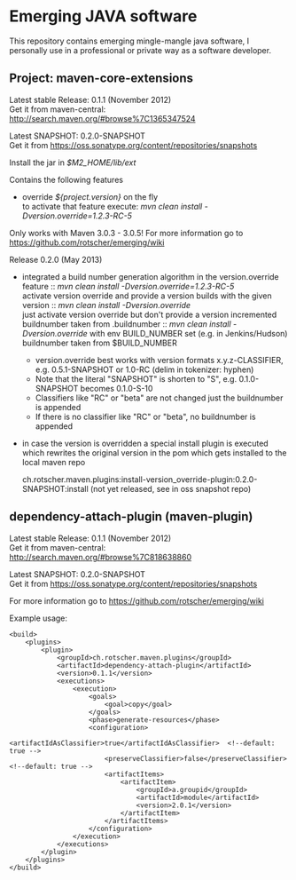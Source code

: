 Emerging JAVA software
======================

This repository contains emerging mingle-mangle java software, I personally use in a professional or private way as a software developer.

Project: maven-core-extensions
------------------------------

Latest stable Release: 0.1.1 (November 2012)  
Get it from maven-central: http://search.maven.org/#browse%7C1365347524

Latest SNAPSHOT: 0.2.0-SNAPSHOT  
Get it from https://oss.sonatype.org/content/repositories/snapshots

Install the jar in _$M2_HOME/lib/ext_

Contains the following features
* override _${project.version}_ on the fly  
    to activate that feature execute: _mvn clean install -Dversion.override=1.2.3-RC-5_

Only works with Maven 3.0.3 - 3.0.5!
For more information go to https://github.com/rotscher/emerging/wiki

Release 0.2.0 (May 2013)
- integrated a build number generation algorithm in the version.override feature
  :: _mvn clean install -Dversion.override=1.2.3-RC-5_                    
         activate version override and provide a version                  builds with the given version 
  :: _mvn clean install -Dversion.override_                               
         just activate version override but don't provide a version       incremented buildnumber taken from .buildnumber
  :: _mvn clean install -Dversion.override_ 
         with env BUILD_NUMBER set (e.g. in Jenkins/Hudson)               buildnumber taken from $BUILD_NUMBER
  
  * version.override best works with version formats x.y.z-CLASSIFIER, e.g. 0.5.1-SNAPSHOT or 1.0-RC (delim in tokenizer: hyphen)       
  * Note that the literal "SNAPSHOT" is shorten to "S", e.g. 0.1.0-SNAPSHOT becomes 0.1.0-S-10
  * Classifiers like "RC" or "beta" are not changed just the buildnumber is appended
  * If there is no classifier like "RC" or "beta", no buildnumber is appended
         
- in case the version is overridden a special install plugin is executed which
  rewrites the original version in the pom which gets installed to the local maven repo  
  
  ch.rotscher.maven.plugins:install-version_override-plugin:0.2.0-SNAPSHOT:install (not yet released, see in oss snapshot repo)


dependency-attach-plugin (maven-plugin)
---------------------------------------

Latest stable Release: 0.1.1 (November 2012)  
Get it from maven-central: http://search.maven.org/#browse%7C818638860

Latest SNAPSHOT: 0.2.0-SNAPSHOT  
Get it from https://oss.sonatype.org/content/repositories/snapshots

For more information go to https://github.com/rotscher/emerging/wiki

Example usage:

    <build>
        <plugins>
            <plugin>
                <groupId>ch.rotscher.maven.plugins</groupId>
                <artifactId>dependency-attach-plugin</artifactId>
                <version>0.1.1</version>
                <executions>
                    <execution>
                        <goals>
                            <goal>copy</goal>
                        </goals>
                        <phase>generate-resources</phase>
                        <configuration>
                            <artifactIdAsClassifier>true</artifactIdAsClassifier>  <!--default: true -->
                            <preserveClassifier>false</preserveClassifier>         <!--default: true -->
                            <artifactItems>
                                <artifactItem>
                                    <groupId>a.groupid</groupId>
                                    <artifactId>module</artifactId>
                                    <version>2.0.1</version>
                                </artifactItem>
                            </artifactItems>
                        </configuration>
                    </execution>
                </executions>
            </plugin>
        </plugins>
    </build>
